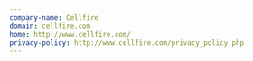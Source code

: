 ```yaml
---
company-name: Cellfire
domain: cellfire.com
home: http://www.cellfire.com/
privacy-policy: http://www.cellfire.com/privacy_policy.php
---
```




